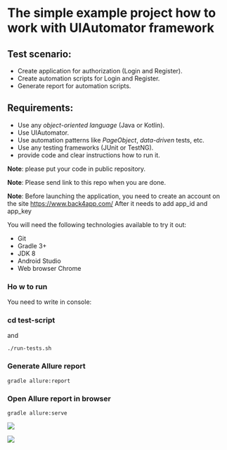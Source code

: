 # The simple example project how to work with UIAutomator framework

## Test scenario:
- Create application for authorization (Login and Register).
- Create automation scripts for Login and Register.
- Generate report for automation scripts. 
    
## Requirements:
- Use any *object-oriented language* (Java or Kotlin).
- Use UIAutomator.
- Use automation patterns like *PageObject*, *data-driven* tests, etc.
- Use any testing frameworks (JUnit or TestNG). 
- provide code and clear instructions how to run it.

**Note**: please put your code in public repository.

**Note**: Please send link to this repo when you are done.

**Note**: Before launching the application, you need to create an account on the site https://www.back4app.com/ After it needs to add app_id and app_key

You will need the following technologies available to try it out:
* Git
* Gradle 3+
* JDK 8
* Android Studio 
* Web browser Chrome

### Ho w to run

 You need to write in console: 
 
 ### cd test-script
 
 and 
 
```./run-tests.sh ```

### Generate Allure report 

```gradle allure:report```

### Open Allure report in browser

```gradle allure:serve```


![](https://a.radikal.ru/a39/2006/0b/a94fed92741c.png) 

![](https://b.radikal.ru/b31/2006/b7/a83835f0d1a6.png)
